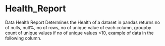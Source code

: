 # Health_Report
Data Health Report
Determines the Health of a dataset in pandas returns no of nulls, null%, no of rows, no of unique value of each column, groupby count of unique values if no of unique values <10, example of data in the following column.
